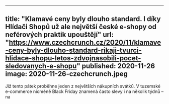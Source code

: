 
---
title: "Klamavé ceny byly dlouho standard. I díky Hlídači Shopů už ale největší české e-shopy od neférových praktik upouštějí"
url: "https://www.czechcrunch.cz/2020/11/klamave-ceny-byly-dlouho-standard-rikaji-tvurci-hlidace-shopu-letos-zdvojnasobili-pocet-sledovanych-e-shopu"
published: 2020-11-26
image: 2020-11-26-czechcrunch.jpeg
---

Již tento pátek proběhne jeden z největších nákupních svátků. V tuzemské e-commerce nicméně Black Friday znamená často slevy i na několik týdnů – na
